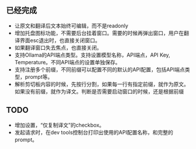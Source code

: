 
## 已经完成
- 让原文和翻译后文本始终可编辑，而不是readonly
- 增加托盘图标功能，不需要后台挂着窗口。需要的时候再弹出窗口，用户在翻译界面esc退出时，也直接关闭窗口。
- 如果翻译窗口失去焦点，也直接关闭。
- 支持Ollama的API端点类型。支持设置模型名称，API端点，API Key, Temperature。不同API端点的设置单独保存。
- 支持注册多个前缀，不同前缀可以配置不同的默认的API配置，包括API端点类型，prompt等。
- 解析剪切板内容的时候，先按行分割，如果每一行有指定前缀，就作为原文。如果没有前缀，就作为译文。判断是否需要启动窗口的时候，还是根据前缀

## TODO

- 增加设置，“仅复制译文”的checkbox。
- 发起请求时，在dev tools控制台打印出使用的API配置名称，和完整的prompt。

